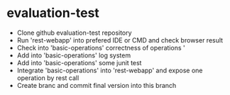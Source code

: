 # evaluation-test


* Clone github evaluation-test repository
* Run 'rest-webapp' into prefered IDE or CMD and check browser result
* Check into 'basic-operations' correctness of operations '
* Add into 'basic-operations'  log system
* Add into 'basic-operations'  some junit test
* Integrate 'basic-operations' into 'rest-webapp' and expose one operation by rest call
* Create branc and commit final version into this branch
